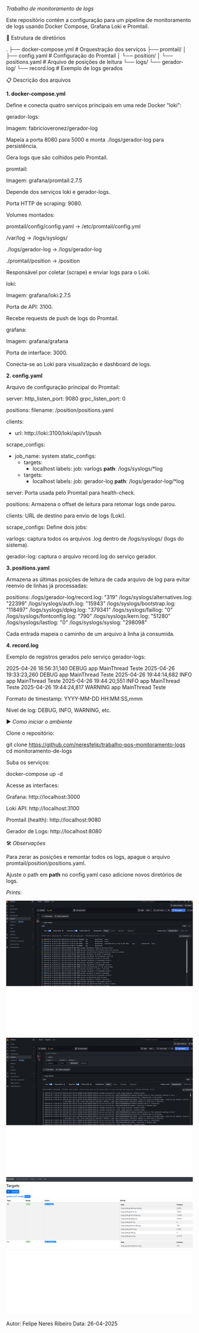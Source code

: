 *Trabalho de monitoramento de logs*

Este repositório contém a configuração para um pipeline de monitoramento de logs usando Docker Compose, Grafana Loki e Promtail.

📁 Estrutura de diretórios

.
├── docker-compose.yml       # Orquestração dos serviços
├── promtail/
│   ├── config.yaml         # Configuração do Promtail
│   └── position/
│       └── positions.yaml  # Arquivo de posições de leitura
└── logs/
    └── gerador-log/
        └── record.log      # Exemplo de logs gerados

📋 Descrição dos arquivos

**1. docker-compose.yml**

Define e conecta quatro serviços principais em uma rede Docker "loki":

gerador-logs:

Imagem: fabricioveronez/gerador-log

Mapeia a porta 8080 para 5000 e monta ./logs/gerador-log para persistência.

Gera logs que são colhidos pelo Promtail.

promtail:

Imagem: grafana/promtail:2.7.5

Depende dos serviços loki e gerador-logs.

Porta HTTP de scraping: 9080.

Volumes montados:

promtail/config/config.yaml → /etc/promtail/config.yml

/var/log → /logs/syslogs/

./logs/gerador-log → /logs/gerador-log

./promtail/position → /position

Responsável por coletar (scrape) e enviar logs para o Loki.

loki:

Imagem: grafana/loki:2.7.5

Porta de API: 3100.

Recebe requests de push de logs do Promtail.

grafana:

Imagem: grafana/grafana

Porta de interface: 3000.

Conecta-se ao Loki para visualização e dashboard de logs.

**2. config.yaml**

Arquivo de configuração principal do Promtail:

server:
  http_listen_port: 9080
  grpc_listen_port: 0

positions:
  filename: /position/positions.yaml

clients:
  - url: http://loki:3100/loki/api/v1/push

scrape_configs:
- job_name: system
  static_configs:
  - targets:
    - localhost
    labels:
      job: varlogs
      __path__: /logs/syslogs/*log
  - targets:
    - localhost
    labels:
      job: gerador-log
      __path__: /logs/gerador-log/*log

server: Porta usada pelo Promtail para health-check.

positions: Armazena o offset de leitura para retomar logs onde parou.

clients: URL de destino para envio de logs (Loki).

scrape_configs: Define dois jobs:

varlogs: captura todos os arquivos .log dentro de /logs/syslogs/ (logs do sistema).

gerador-log: captura o arquivo record.log do serviço gerador.

**3. positions.yaml**

Armazena as últimas posições de leitura de cada arquivo de log para evitar reenvio de linhas já processadas:

positions:
  /logs/gerador-log/record.log: "319"
  /logs/syslogs/alternatives.log: "22399"
  /logs/syslogs/auth.log: "15943"
  /logs/syslogs/bootstrap.log: "118497"
  /logs/syslogs/dpkg.log: "379341"
  /logs/syslogs/faillog: "0"
  /logs/syslogs/fontconfig.log: "790"
  /logs/syslogs/kern.log: "51280"
  /logs/syslogs/lastlog: "0"
  /logs/syslogs/syslog: "298098"

Cada entrada mapeia o caminho de um arquivo à linha já consumida.

**4. record.log**

Exemplo de registros gerados pelo serviço gerador-logs:

2025-04-26 18:56:31,140 DEBUG    app          MainThread   Teste
2025-04-26 19:33:23,260 DEBUG    app          MainThread   Teste
2025-04-26 19:44:14,682 INFO     app          MainThread   Teste
2025-04-26 19:44:20,551 INFO     app          MainThread   Teste
2025-04-26 19:44:24,817 WARNING  app          MainThread   Teste

Formato de timestamp: YYYY-MM-DD HH:MM:SS,mmm

Nível de log: DEBUG, INFO, WARNING, etc.

▶️ *Como iniciar o ambiente*

Clone o repositório:

git clone https://github.com/neresfelip/trabalho-pos-monitoramento-logs
cd monitoramento-de-logs

Suba os serviços:

docker-compose up -d

Acesse as interfaces:

Grafana: http://localhost:3000

Loki API: http://localhost:3100

Promtail (health): http://localhost:9080

Gerador de Logs: http://localhost:8080

🛠️ *Observações*

Para zerar as posições e remontar todos os logs, apague o arquivo promtail/position/positions.yaml.

Ajuste o path em __path__ no config.yaml caso adicione novos diretórios de logs.

*Prints:*

![Grafana lendo os logs gerados pelo gerador de log](prints/print1.png)
![Grafana lendo os logs do varlogs do Linux](prints/print2.png)
![Targets de logs definidos pelo promtails](prints/print3.png)

Autor: Felipe Neres Ribeiro
Data: 26-04-2025
